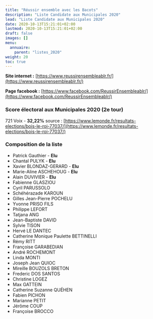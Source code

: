```yaml
---
title: "Réussir ensemble avec les Bacots"
description: "Liste Candidate aux Municipales 2020"
lead: "Liste Candidate aux Municipales 2020"
date: 2020-10-13T15:21:01+02:00
lastmod: 2020-10-13T15:21:01+02:00
draft: false
images: []
menu:
  annuaire:
    parent: "listes_2020"
weight: 20
toc: true
---
```


**Site internet :** [https://www.reussirensembleablr.fr/](https://www.reussirensembleablr.fr/) 

**Page facebook :** [https://www.facebook.com/ReussirEnsembleablr/](https://www.facebook.com/ReussirEnsembleablr/)

### Score électoral aux Municipales 2020 (2e tour)
721 Voix - **32,22%**
source : [https://www.lemonde.fr/resultats-elections/bois-le-roi-77037/](https://www.lemonde.fr/resultats-elections/bois-le-roi-77037/)

### Composition de la liste

- Patrick Gauthier - **Elu**
- Chantal PULYK - **Elu**
- Xavier BLONDAZ-GERARD - **Elu**
- Marie-Aline ASCHEHOUG - **Elu**
- Alain DUVIVIER  - **Elu**
- Fabienne GLASZIOU
- Cyril PARUSSOLO
- Schéhérazade KAROUN
- Gilles Jean-Pierre POCHELU
- Yvonne PRISO FILS
- Philippe LEFORT
- Tatjana ANG
- Jean-Baptiste DAVID
- Sylvie TISON
- Hervé LE DANTEC
- Catherine Monique Paulette BETTINELLI
- Rémy RITT
- Françoise GARABEDIAN
- André ROCHEMONT
- Linda MONTI
- Joseph Jean QUIOC
- Mireille BOUZOLS BRETON
- Frederic DOS SANTOS
- Christine LOGEZ
- Max GATTEIN
- Catherine Suzanne QUÉHEN
- Fabien PICHON
- Marianne PETIT
- Jérôme COUP
- Françoise BROCCO
